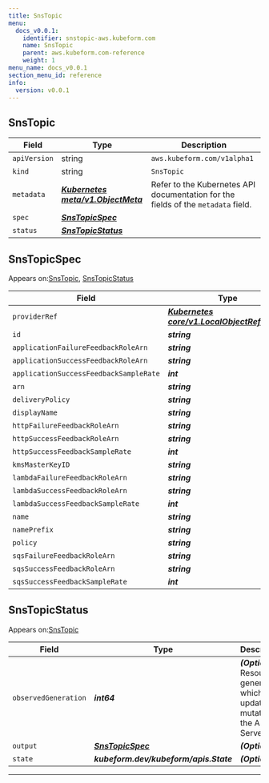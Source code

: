 ```yaml
---
title: SnsTopic
menu:
  docs_v0.0.1:
    identifier: snstopic-aws.kubeform.com
    name: SnsTopic
    parent: aws.kubeform.com-reference
    weight: 1
menu_name: docs_v0.0.1
section_menu_id: reference
info:
  version: v0.0.1
---
```


## SnsTopic
| Field | Type | Description |
| ------ | ----- | ----------- |
| `apiVersion` | string | `aws.kubeform.com/v1alpha1` |
|    `kind` | string | `SnsTopic` |
| `metadata` | ***[Kubernetes meta/v1.ObjectMeta](https://kubernetes.io/docs/reference/generated/kubernetes-api/v1.13/#objectmeta-v1-meta)***|Refer to the Kubernetes API documentation for the fields of the `metadata` field.|
| `spec` | ***[SnsTopicSpec](#snstopicspec)***||
| `status` | ***[SnsTopicStatus](#snstopicstatus)***||
## SnsTopicSpec

Appears on:[SnsTopic](#snstopic), [SnsTopicStatus](#snstopicstatus)

| Field | Type | Description |
| ------ | ----- | ----------- |
| `providerRef` | ***[Kubernetes core/v1.LocalObjectReference](https://kubernetes.io/docs/reference/generated/kubernetes-api/v1.13/#localobjectreference-v1-core)***||
| `id` | ***string***||
| `applicationFailureFeedbackRoleArn` | ***string***| ***(Optional)*** |
| `applicationSuccessFeedbackRoleArn` | ***string***| ***(Optional)*** |
| `applicationSuccessFeedbackSampleRate` | ***int***| ***(Optional)*** |
| `arn` | ***string***| ***(Optional)*** |
| `deliveryPolicy` | ***string***| ***(Optional)*** |
| `displayName` | ***string***| ***(Optional)*** |
| `httpFailureFeedbackRoleArn` | ***string***| ***(Optional)*** |
| `httpSuccessFeedbackRoleArn` | ***string***| ***(Optional)*** |
| `httpSuccessFeedbackSampleRate` | ***int***| ***(Optional)*** |
| `kmsMasterKeyID` | ***string***| ***(Optional)*** |
| `lambdaFailureFeedbackRoleArn` | ***string***| ***(Optional)*** |
| `lambdaSuccessFeedbackRoleArn` | ***string***| ***(Optional)*** |
| `lambdaSuccessFeedbackSampleRate` | ***int***| ***(Optional)*** |
| `name` | ***string***| ***(Optional)*** |
| `namePrefix` | ***string***| ***(Optional)*** |
| `policy` | ***string***| ***(Optional)*** |
| `sqsFailureFeedbackRoleArn` | ***string***| ***(Optional)*** |
| `sqsSuccessFeedbackRoleArn` | ***string***| ***(Optional)*** |
| `sqsSuccessFeedbackSampleRate` | ***int***| ***(Optional)*** |
## SnsTopicStatus

Appears on:[SnsTopic](#snstopic)

| Field | Type | Description |
| ------ | ----- | ----------- |
| `observedGeneration` | ***int64***| ***(Optional)*** Resource generation, which is updated on mutation by the API Server.|
| `output` | ***[SnsTopicSpec](#snstopicspec)***| ***(Optional)*** |
| `state` | ***kubeform.dev/kubeform/apis.State***| ***(Optional)*** |
---
